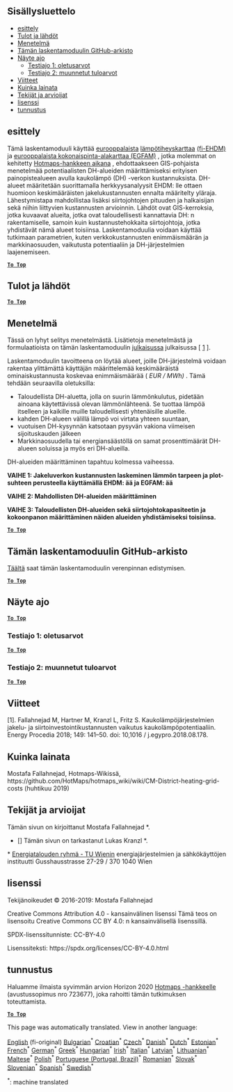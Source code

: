 <h2> Sisällysluettelo </h2><ul><li> <a href="#introduction">esittely</a> </li><li> <a href="#inputs-and-outputs">Tulot ja lähdöt</a> </li><li> <a href="#method">Menetelmä</a> </li><li> <a href="#GitHub-Repository-of-this-calculation-module">Tämän laskentamoduulin GitHub-arkisto</a> </li><li> <a href="#sample-run">Näyte ajo</a> <ul><li> <a href="#test-run-1-default-input-values">Testiajo 1: oletusarvot</a> </li><li> <a href="#test-run-2-modified-input-values">Testiajo 2: muunnetut tuloarvot</a> </li></ul></li><li> <a href="#references">Viitteet</a> </li><li> <a href="#how-to-cite">Kuinka lainata</a> </li><li> <a href="#authors-and-reviewers">Tekijät ja arvioijat</a> </li><li> <a href="#license">lisenssi</a> </li><li> <a href="#acknowledgement">tunnustus</a> </li></ul><h2> esittely </h2><p> Tämä laskentamoduuli käyttää <a href="https://gitlab.com/hotmaps/heat/heat_tot_curr_density">eurooppalaista</a> <a href="https://gitlab.com/hotmaps/gfa_tot_curr_density">lämpötiheyskarttaa</a> <a href="https://gitlab.com/hotmaps/heat/heat_tot_curr_density">(fi-EHDM)</a> ja <a href="https://gitlab.com/hotmaps/gfa_tot_curr_density">eurooppalaista kokonaispinta-alakarttaa (EGFAM)</a> , jotka molemmat on kehitetty <a href="https://www.hotmaps-project.eu/">Hotmaps-hankkeen aikana</a> , ehdottaakseen GIS-pohjaista menetelmää potentiaalisten DH-alueiden määrittämiseksi erityisen painopistealueen avulla kaukolämpö (DH) -verkon kustannuksista. DH-alueet määritetään suorittamalla herkkyysanalyysit EHDM: lle ottaen huomioon keskimääräisten jakelukustannusten ennalta määritelty yläraja. Lähestymistapa mahdollistaa lisäksi siirtojohtojen pituuden ja halkaisijan sekä niihin liittyvien kustannusten arvioinnin. Lähdöt ovat GIS-kerroksia, jotka kuvaavat alueita, jotka ovat taloudellisesti kannattavia DH: n rakentamiselle, samoin kuin kustannustehokkaita siirtojohtoja, jotka yhdistävät nämä alueet toisiinsa. Laskentamoduulia voidaan käyttää tutkimaan parametrien, kuten verkkokustannusten enimmäismäärän ja markkinaosuuden, vaikutusta potentiaaliin ja DH-järjestelmien laajenemiseen. </p><p><ins> <code><strong><a href="#table-of-contents">To Top</a></strong></code> </ins> </p><h2> Tulot ja lähdöt </h2><p><ins> <code><strong><a href="#table-of-contents">To Top</a></strong></code> </ins> </p><h2> Menetelmä </h2><p> Tässä on lyhyt selitys menetelmästä. Lisätietoja menetelmästä ja formulaatioista on tämän laskentamoduulin <a href="https://www.sciencedirect.com/science/article/pii/S1876610218304740">julkaisussa</a> julkaisussa [ <a href="#References">1</a> ]. </p><p> Laskentamoduulin tavoitteena on löytää alueet, joille DH-järjestelmä voidaan rakentaa ylittämättä käyttäjän määrittelemää keskimääräistä ominaiskustannusta koskevaa enimmäismäärää ( <em><em>EUR / MWh)</em></em> . Tämä tehdään seuraavilla oletuksilla: </p><ul><li> Taloudellista DH-aluetta, jolla on suurin lämmönkulutus, pidetään ainoana käytettävissä olevan lämmönlähteenä. Se tuottaa lämpöä itselleen ja kaikille muille taloudellisesti yhtenäisille alueille. </li><li> kahden DH-alueen välillä lämpö voi virtata yhteen suuntaan, </li><li> vuotuisen DH-kysynnän katsotaan pysyvän vakiona viimeisen sijoituskauden jälkeen </li><li> Markkinaosuudella tai energiansäästöllä on samat prosenttimäärät DH-alueen soluissa ja myös eri DH-alueilla. </li></ul><p> DH-alueiden määrittäminen tapahtuu kolmessa vaiheessa. </p><p> <strong>VAIHE 1: Jakeluverkon kustannusten laskeminen lämmön tarpeen ja plot-suhteen perusteella käyttämällä EHDM: ää ja EGFAM: ää</strong> </p><p> <strong>VAIHE 2: Mahdollisten DH-alueiden määrittäminen</strong> </p><p> <strong>VAIHE 3: Taloudellisten DH-alueiden sekä siirtojohtokapasiteetin ja kokoonpanon määrittäminen näiden alueiden yhdistämiseksi toisiinsa.</strong> </p><p><ins> <code><strong><a href="#table-of-contents">To Top</a></strong></code> </ins> </p><h2> Tämän laskentamoduulin GitHub-arkisto </h2><p> <a href="https://github.com/HotMaps/dh_economic_assessment/tree/develop">Täältä</a> saat tämän laskentamoduulin verenpinnan edistymisen. </p><p><ins> <code><strong><a href="#table-of-contents">To Top</a></strong></code> </ins> </p><h2> Näyte ajo </h2><p><ins> <code><strong><a href="#table-of-contents">To Top</a></strong></code> </ins> </p><h3> Testiajo 1: oletusarvot </h3><p><ins> <code><strong><a href="#table-of-contents">To Top</a></strong></code> </ins> </p><h3> Testiajo 2: muunnetut tuloarvot </h3><p><ins> <code><strong><a href="#table-of-contents">To Top</a></strong></code> </ins> </p><h2> Viitteet </h2><p> [1]. Fallahnejad M, Hartner M, Kranzl L, Fritz S. Kaukolämpöjärjestelmien jakelu- ja siirtoinvestointikustannusten vaikutus kaukolämpöpotentiaaliin. Energy Procedia 2018; 149: 141–50. doi: 10,1016 / j.egypro.2018.08.178. </p><h2> Kuinka lainata </h2><p> Mostafa Fallahnejad, Hotmaps-Wikissä, https://github.com/HotMaps/hotmaps_wiki/wiki/CM-District-heating-grid-costs (huhtikuu 2019) </p><h2> Tekijät ja arvioijat </h2><p> Tämän sivun on kirjoittanut Mostafa Fallahnejad *. </p><ul><li> [] Tämän sivun on tarkastanut Lukas Kranzl *. </li></ul><p> * <a href="https://eeg.tuwien.ac.at/">Energiatalouden ryhmä - TU Wienin</a> energiajärjestelmien ja sähkökäyttöjen instituutti Gusshausstrasse 27-29 / 370 1040 Wien </p><h2> lisenssi </h2><p> Tekijänoikeudet © 2016-2019: Mostafa Fallahnejad </p><p> Creative Commons Attribution 4.0 - kansainvälinen lisenssi Tämä teos on lisensoitu Creative Commons CC BY 4.0: n kansainvälisellä lisenssillä. </p><p> SPDX-lisenssitunniste: CC-BY-4.0 </p><p> Lisenssiteksti: https://spdx.org/licenses/CC-BY-4.0.html </p><h2> tunnustus </h2><p> Haluamme ilmaista syvimmän arvion Horizon 2020 <a href="https://www.hotmaps-project.eu">Hotmaps -hankkeelle</a> (avustussopimus nro 723677), joka rahoitti tämän tutkimuksen toteuttamista. </p><p><ins> <code><strong><a href="#table-of-contents">To Top</a></strong></code> </ins> </p>

This page was automatically translated. View in another language:

[English](../en/CM-District-heating-potential-economic-assessment.md) (fi-original) [Bulgarian](../bg/CM-District-heating-potential-economic-assessment.md)<sup>\*</sup> [Croatian](../hr/CM-District-heating-potential-economic-assessment.md)<sup>\*</sup> [Czech](../cs/CM-District-heating-potential-economic-assessment.md)<sup>\*</sup> [Danish](../da/CM-District-heating-potential-economic-assessment.md)<sup>\*</sup> [Dutch](../nl/CM-District-heating-potential-economic-assessment.md)<sup>\*</sup> [Estonian](../et/CM-District-heating-potential-economic-assessment.md)<sup>\*</sup>  [French](../fr/CM-District-heating-potential-economic-assessment.md)<sup>\*</sup> [German](../de/CM-District-heating-potential-economic-assessment.md)<sup>\*</sup> [Greek](../el/CM-District-heating-potential-economic-assessment.md)<sup>\*</sup> [Hungarian](../hu/CM-District-heating-potential-economic-assessment.md)<sup>\*</sup> [Irish](../ga/CM-District-heating-potential-economic-assessment.md)<sup>\*</sup> [Italian](../it/CM-District-heating-potential-economic-assessment.md)<sup>\*</sup> [Latvian](../lv/CM-District-heating-potential-economic-assessment.md)<sup>\*</sup> [Lithuanian](../lt/CM-District-heating-potential-economic-assessment.md)<sup>\*</sup> [Maltese](../mt/CM-District-heating-potential-economic-assessment.md)<sup>\*</sup> [Polish](../pl/CM-District-heating-potential-economic-assessment.md)<sup>\*</sup> [Portuguese (Portugal, Brazil)](../pt/CM-District-heating-potential-economic-assessment.md)<sup>\*</sup> [Romanian](../ro/CM-District-heating-potential-economic-assessment.md)<sup>\*</sup> [Slovak](../sk/CM-District-heating-potential-economic-assessment.md)<sup>\*</sup> [Slovenian](../sl/CM-District-heating-potential-economic-assessment.md)<sup>\*</sup> [Spanish](../es/CM-District-heating-potential-economic-assessment.md)<sup>\*</sup> [Swedish](../sv/CM-District-heating-potential-economic-assessment.md)<sup>\*</sup> 

<sup>\*</sup>: machine translated
